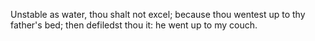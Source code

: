 Unstable as water, thou shalt not excel; because thou wentest up to thy father's bed; then defiledst thou it: he went up to my couch.
